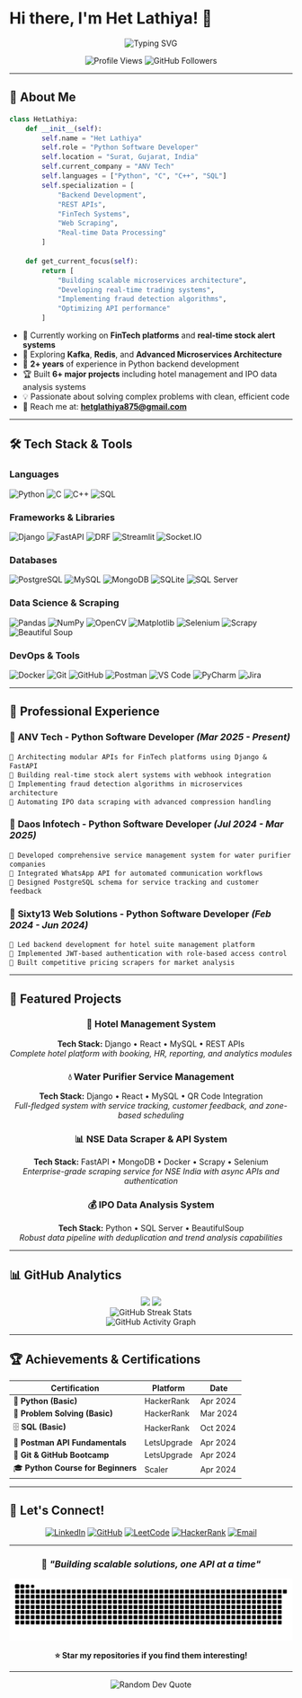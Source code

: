 # Hi there, I'm Het Lathiya! 👋

<div align="center">
  
  ![Typing SVG](https://readme-typing-svg.herokuapp.com?font=Fira+Code&weight=600&size=28&pause=1000&color=2E96F7&center=true&vCenter=true&width=600&lines=Python+Software+Developer;Backend+API+Specialist;FinTech+%26+Web+Scraping+Expert;Django+%7C+FastAPI+Enthusiast)

</div>

<div align="center">
  <img src="https://komarev.com/ghpvc/?username=het875&label=Profile%20views&color=0e75b6&style=flat" alt="Profile Views" />
  <img src="https://img.shields.io/github/followers/het875?label=Followers&style=social" alt="GitHub Followers" />
</div>

---

## 🚀 About Me

```python
class HetLathiya:
    def __init__(self):
        self.name = "Het Lathiya"
        self.role = "Python Software Developer"
        self.location = "Surat, Gujarat, India"
        self.current_company = "ANV Tech"
        self.languages = ["Python", "C", "C++", "SQL"]
        self.specialization = [
            "Backend Development", 
            "REST APIs", 
            "FinTech Systems",
            "Web Scraping",
            "Real-time Data Processing"
        ]
        
    def get_current_focus(self):
        return [
            "Building scalable microservices architecture",
            "Developing real-time trading systems",
            "Implementing fraud detection algorithms",
            "Optimizing API performance"
        ]
```

- 🔭 Currently working on **FinTech platforms** and **real-time stock alert systems**
- 🌱 Exploring **Kafka**, **Redis**, and **Advanced Microservices Architecture**
- 💼 **2+ years** of experience in Python backend development
- 🏆 Built **6+ major projects** including hotel management and IPO data analysis systems
- 💡 Passionate about solving complex problems with clean, efficient code
- 📧 Reach me at: **hetglathiya875@gmail.com**

---

## 🛠️ Tech Stack & Tools

### **Languages**
![Python](https://img.shields.io/badge/Python-3776AB?style=for-the-badge&logo=python&logoColor=white)
![C](https://img.shields.io/badge/C-00599C?style=for-the-badge&logo=c&logoColor=white)
![C++](https://img.shields.io/badge/C++-00599C?style=for-the-badge&logo=cplusplus&logoColor=white)
![SQL](https://img.shields.io/badge/SQL-336791?style=for-the-badge&logo=postgresql&logoColor=white)

### **Frameworks & Libraries**
![Django](https://img.shields.io/badge/Django-092E20?style=for-the-badge&logo=django&logoColor=white)
![FastAPI](https://img.shields.io/badge/FastAPI-005571?style=for-the-badge&logo=fastapi&logoColor=white)
![DRF](https://img.shields.io/badge/Django_REST_Framework-ff1709?style=for-the-badge&logo=django&logoColor=white)
![Streamlit](https://img.shields.io/badge/Streamlit-FF4B4B?style=for-the-badge&logo=streamlit&logoColor=white)
![Socket.IO](https://img.shields.io/badge/Socket.io-010101?style=for-the-badge&logo=socketdotio&logoColor=white)

### **Databases**
![PostgreSQL](https://img.shields.io/badge/PostgreSQL-316192?style=for-the-badge&logo=postgresql&logoColor=white)
![MySQL](https://img.shields.io/badge/MySQL-4479A1?style=for-the-badge&logo=mysql&logoColor=white)
![MongoDB](https://img.shields.io/badge/MongoDB-4EA94B?style=for-the-badge&logo=mongodb&logoColor=white)
![SQLite](https://img.shields.io/badge/SQLite-07405E?style=for-the-badge&logo=sqlite&logoColor=white)
![SQL Server](https://img.shields.io/badge/Microsoft%20SQL%20Server-CC2927?style=for-the-badge&logo=microsoft%20sql%20server&logoColor=white)

### **Data Science & Scraping**
![Pandas](https://img.shields.io/badge/Pandas-150458?style=for-the-badge&logo=pandas&logoColor=white)
![NumPy](https://img.shields.io/badge/NumPy-013243?style=for-the-badge&logo=numpy&logoColor=white)
![OpenCV](https://img.shields.io/badge/OpenCV-27338e?style=for-the-badge&logo=opencv&logoColor=white)
![Matplotlib](https://img.shields.io/badge/Matplotlib-11557c?style=for-the-badge&logo=python&logoColor=white)
![Selenium](https://img.shields.io/badge/Selenium-43B02A?style=for-the-badge&logo=selenium&logoColor=white)
![Scrapy](https://img.shields.io/badge/Scrapy-60A839?style=for-the-badge&logo=scrapy&logoColor=white)
![Beautiful Soup](https://img.shields.io/badge/Beautiful_Soup-3776AB?style=for-the-badge&logo=python&logoColor=white)

### **DevOps & Tools**
![Docker](https://img.shields.io/badge/Docker-2496ED?style=for-the-badge&logo=docker&logoColor=white)
![Git](https://img.shields.io/badge/Git-F05032?style=for-the-badge&logo=git&logoColor=white)
![GitHub](https://img.shields.io/badge/GitHub-181717?style=for-the-badge&logo=github&logoColor=white)
![Postman](https://img.shields.io/badge/Postman-FF6C37?style=for-the-badge&logo=postman&logoColor=white)
![VS Code](https://img.shields.io/badge/VS%20Code-007ACC?style=for-the-badge&logo=visual-studio-code&logoColor=white)
![PyCharm](https://img.shields.io/badge/PyCharm-000000?style=for-the-badge&logo=pycharm&logoColor=white)
![Jira](https://img.shields.io/badge/Jira-0052CC?style=for-the-badge&logo=jira&logoColor=white)

---

## 💼 Professional Experience

### 🏢 **ANV Tech** - Python Software Developer *(Mar 2025 - Present)*
```
🔸 Architecting modular APIs for FinTech platforms using Django & FastAPI
🔸 Building real-time stock alert systems with webhook integration
🔸 Implementing fraud detection algorithms in microservices architecture
🔸 Automating IPO data scraping with advanced compression handling
```

### 🏢 **Daos Infotech** - Python Software Developer *(Jul 2024 - Mar 2025)*
```
🔸 Developed comprehensive service management system for water purifier companies
🔸 Integrated WhatsApp API for automated communication workflows
🔸 Designed PostgreSQL schema for service tracking and customer feedback
```

### 🏢 **Sixty13 Web Solutions** - Python Software Developer *(Feb 2024 - Jun 2024)*
```
🔸 Led backend development for hotel suite management platform
🔸 Implemented JWT-based authentication with role-based access control
🔸 Built competitive pricing scrapers for market analysis
```

---

## 🚀 Featured Projects

<div align="center">

### 🏨 Hotel Management System
**Tech Stack:** Django • React • MySQL • REST APIs  
*Complete hotel platform with booking, HR, reporting, and analytics modules*

### 💧 Water Purifier Service Management
**Tech Stack:** Django • React • MySQL • QR Code Integration  
*Full-fledged system with service tracking, customer feedback, and zone-based scheduling*

### 📊 NSE Data Scraper & API System
**Tech Stack:** FastAPI • MongoDB • Docker • Scrapy • Selenium  
*Enterprise-grade scraping service for NSE India with async APIs and authentication*

### 💰 IPO Data Analysis System
**Tech Stack:** Python • SQL Server • BeautifulSoup  
*Robust data pipeline with deduplication and trend analysis capabilities*

</div>

---

## 📊 GitHub Analytics

<div align="center">
  <img height="180em" src="https://github-readme-stats.vercel.app/api?username=het875&show_icons=true&theme=react&include_all_commits=true&count_private=true&hide_border=true&bg_color=0D1117&title_color=F85D7F&icon_color=F8D866&text_color=FFFFFF"/>
  <img height="180em" src="https://github-readme-stats.vercel.app/api/top-langs/?username=het875&layout=compact&langs_count=8&theme=react&hide_border=true&bg_color=0D1117&title_color=F85D7F&text_color=FFFFFF"/>
</div>

<div align="center">
  <img src="https://github-readme-streak-stats.herokuapp.com/?user=het875&theme=react&hide_border=true&background=0D1117&stroke=0000&ring=F85D7F&fire=F8D866&currStreakLabel=FFFFFF" alt="GitHub Streak Stats" />
</div>

<div align="center">
  <img src="https://github-readme-activity-graph.vercel.app/graph?username=het875&theme=react-dark&hide_border=true&bg_color=0D1117&color=F8D866&line=F85D7F&point=FFFFFF" alt="GitHub Activity Graph" />
</div>

---

## 🏆 Achievements & Certifications

<div align="center">

| Certification | Platform | Date |
|---------------|----------|------|
| 🐍 **Python (Basic)** | HackerRank | Apr 2024 |
| 🧩 **Problem Solving (Basic)** | HackerRank | Mar 2024 |
| 🗄️ **SQL (Basic)** | HackerRank | Oct 2024 |
| 📡 **Postman API Fundamentals** | LetsUpgrade | Apr 2024 |
| 🔧 **Git & GitHub Bootcamp** | LetsUpgrade | Apr 2024 |
| 🎓 **Python Course for Beginners** | Scaler | Apr 2024 |

</div>

---

## 🤝 Let's Connect!

<div align="center">
  
[![LinkedIn](https://img.shields.io/badge/LinkedIn-0077B5?style=for-the-badge&logo=linkedin&logoColor=white)](https://www.linkedin.com/in/het-lathiya-83a310281)
[![GitHub](https://img.shields.io/badge/GitHub-100000?style=for-the-badge&logo=github&logoColor=white)](https://github.com/het875)
[![LeetCode](https://img.shields.io/badge/LeetCode-FFA116?style=for-the-badge&logo=leetcode&logoColor=black)](https://leetcode.com/u/hetlathiya875/)
[![HackerRank](https://img.shields.io/badge/HackerRank-2EC866?style=for-the-badge&logo=HackerRank&logoColor=white)](https://www.hackerrank.com/profile/hetglathiya875)
[![Email](https://img.shields.io/badge/Email-D14836?style=for-the-badge&logo=gmail&logoColor=white)](mailto:hetglathiya875@gmail.com)

</div>

---

<div align="center">
  
### 💭 *"Building scalable solutions, one API at a time"*

![Snake Animation](https://raw.githubusercontent.com/het875/het875/output/github-contribution-grid-snake.svg)

**⭐ Star my repositories if you find them interesting!**

</div>

---

<div align="center">
  <img src="https://quotes-github-readme.vercel.app/api?type=horizontal&theme=react" alt="Random Dev Quote"/>
</div>
